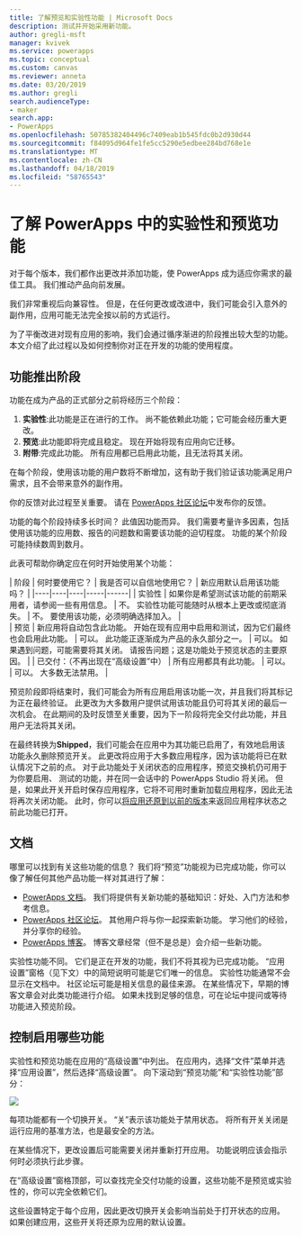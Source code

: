 ```yaml
---
title: 了解预览和实验性功能 | Microsoft Docs
description: 测试并开始采用新功能。
author: gregli-msft
manager: kvivek
ms.service: powerapps
ms.topic: conceptual
ms.custom: canvas
ms.reviewer: anneta
ms.date: 03/20/2019
ms.author: gregli
search.audienceType:
- maker
search.app:
- PowerApps
ms.openlocfilehash: 50785382404496c7409eab1b545fdc0b2d930d44
ms.sourcegitcommit: f84095d964fe1fe5cc5290e5edbee284bd768e1e
ms.translationtype: MT
ms.contentlocale: zh-CN
ms.lasthandoff: 04/18/2019
ms.locfileid: "58765543"
---
```

# <a name="understand-experimental-and-preview-features-in-powerapps"></a>了解 PowerApps 中的实验性和预览功能

对于每个版本，我们都作出更改并添加功能，使 PowerApps 成为适应你需求的最佳工具。 我们推动产品向前发展。  

我们非常重视后向兼容性。 但是，在任何更改或改进中，我们可能会引入意外的副作用，应用可能无法完全按以前的方式运行。

为了平衡改进对现有应用的影响，我们会通过循序渐进的阶段推出较大型的功能。 本文介绍了此过程以及如何控制你对正在开发的功能的使用程度。

## <a name="feature-roll-out-stages"></a>功能推出阶段

功能在成为产品的正式部分之前将经历三个阶段：

1. **实验性**:此功能是正在进行的工作。 尚不能依赖此功能；它可能会经历重大更改。
1. **预览**:此功能即将完成且稳定。 现在开始将现有应用向它迁移。
1. **附带**:完成此功能。 所有应用都已启用此功能，且无法将其关闭。

在每个阶段，使用该功能的用户数将不断增加，这有助于我们验证该功能满足用户需求，且不会带来意外的副作用。

你的反馈对此过程至关重要。  请在 [PowerApps 社区论坛](https://powerusers.microsoft.com/t5/PowerApps-Community/ct-p/PowerApps1)中发布你的反馈。

功能的每个阶段持续多长时间？ 此值因功能而异。 我们需要考量许多因素，包括使用该功能的应用数、报告的问题数和需要该功能的迫切程度。 功能的某个阶段可能持续数周到数月。

此表可帮助你确定应在何时开始使用某个功能： 

| 阶段 | 何时要使用它？ | 我是否可以自信地使用它？ | 新应用默认启用该功能吗？ | 
|----|----|----|-----|------|
| 实验性 | 如果你是希望测试该功能的前期采用者，请参阅一些有用信息。 | 不。  实验性功能可能随时从根本上更改或彻底消失。 | 不。 要使用该功能，必须明确选择加入。  |  
| 预览 | 新应用将自动包含此功能。  开始在现有应用中启用和测试，因为它们最终也会启用此功能。 | 可以。 此功能正逐渐成为产品的永久部分之一。  | 可以。 如果遇到问题，可能需要将其关闭。  请报告问题；这是功能处于预览状态的主要原因。 | 
| 已交付：（不再出现在“高级设置”中） | 所有应用都具有此功能。 | 可以。 | 可以。  大多数无法禁用。  |  

预览阶段即将结束时，我们可能会为所有应用启用该功能一次，并且我们将其标记为正在最终验证。  此更改为大多数用户提供试用该功能且仍可将其关闭的最后一次机会。 在此期间的及时反馈至关重要，因为下一阶段将完全交付此功能，并且用户无法将其关闭。

在最终转换为**Shipped**，我们可能会在应用中为其功能已启用了，有效地启用该功能永久删除预览开关。 此更改将应用于大多数应用程序，因为该功能将已在默认情况下之前的点。 对于此功能处于关闭状态的应用程序，预览交换机仍可用于为你要启用、 测试的功能，并在同一会话中的 PowerApps Studio 将关闭。 但是，如果此开关开启时保存应用程序，它将不可用时重新加载应用程序，因此无法将再次关闭功能。 此时，你可以[将应用还原到以前的版本](restore-an-app.md)来返回应用程序状态之前此功能已打开。

## <a name="documentation"></a>文档

哪里可以找到有关这些功能的信息？  我们将“预览”功能视为已完成功能，你可以像了解任何其他产品功能一样对其进行了解： 
- [PowerApps 文档](https://docs.microsoft.com/powerapps/maker/canvas-apps/getting-started)。 我们将提供有关新功能的基础知识：好处、入门方法和参考信息。
- [PowerApps 社区论坛](https://powerusers.microsoft.com/t5/PowerApps-Community/ct-p/PowerApps1)。  其他用户将与你一起探索新功能。 学习他们的经验，并分享你的经验。
- [PowerApps 博客](https://powerapps.microsoft.com/blog/)。  博客文章经常（但不是总是）会介绍一些新功能。

实验性功能不同。  它们是正在开发的功能，我们不将其视为已完成功能。 “应用设置”窗格（见下文）中的简短说明可能是它们唯一的信息。 实验性功能通常不会显示在文档中。 社区论坛可能是相关信息的最佳来源。  在某些情况下，早期的博客文章会对此类功能进行介绍。  如果未找到足够的信息，可在论坛中提问或等待功能进入预览阶段。

## <a name="controlling-which-features-are-enabled"></a>控制启用哪些功能

实验性和预览功能在应用的“高级设置”中列出。  在应用内，选择“文件”菜单并选择“应用设置”，然后选择“高级设置”。 向下滚动到“预览功能”和“实验性功能”部分：

![](media/working-with-experimental/advanced-settings.png)

每项功能都有一个切换开关。  “关”表示该功能处于禁用状态。  将所有开关关闭是运行应用的基准方法，也是最安全的方法。

在某些情况下，更改设置后可能需要关闭并重新打开应用。  功能说明应该会指示何时必须执行此步骤。

在“高级设置”窗格顶部，可以查找完全交付功能的设置，这些功能不是预览或实验性的，你可以完全依赖它们。 

这些设置特定于每个应用，因此更改切换开关会影响当前处于打开状态的应用。 如果创建应用，这些开关将还原为应用的默认设置。
